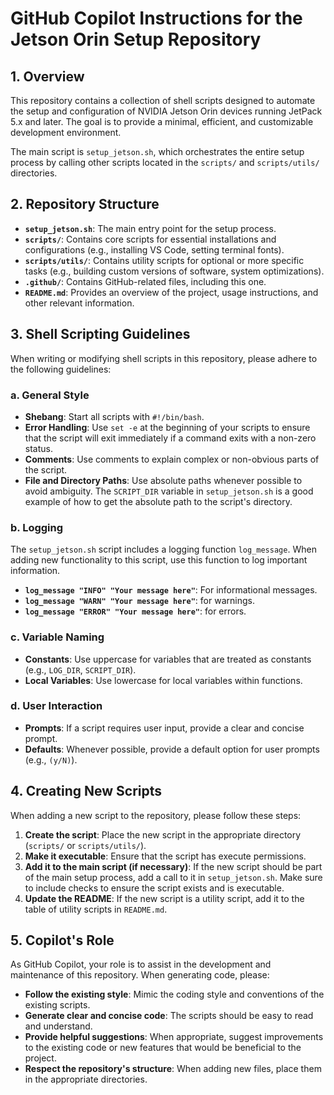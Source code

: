 
# GitHub Copilot Instructions for the Jetson Orin Setup Repository

## 1. Overview

This repository contains a collection of shell scripts designed to automate the setup and configuration of NVIDIA Jetson Orin devices running JetPack 5.x and later. The goal is to provide a minimal, efficient, and customizable development environment.

The main script is `setup_jetson.sh`, which orchestrates the entire setup process by calling other scripts located in the `scripts/` and `scripts/utils/` directories.

## 2. Repository Structure

- **`setup_jetson.sh`**: The main entry point for the setup process.
- **`scripts/`**: Contains core scripts for essential installations and configurations (e.g., installing VS Code, setting terminal fonts).
- **`scripts/utils/`**: Contains utility scripts for optional or more specific tasks (e.g., building custom versions of software, system optimizations).
- **`.github/`**: Contains GitHub-related files, including this one.
- **`README.md`**: Provides an overview of the project, usage instructions, and other relevant information.

## 3. Shell Scripting Guidelines

When writing or modifying shell scripts in this repository, please adhere to the following guidelines:

### a. General Style

- **Shebang**: Start all scripts with `#!/bin/bash`.
- **Error Handling**: Use `set -e` at the beginning of your scripts to ensure that the script will exit immediately if a command exits with a non-zero status.
- **Comments**: Use comments to explain complex or non-obvious parts of the script.
- **File and Directory Paths**: Use absolute paths whenever possible to avoid ambiguity. The `SCRIPT_DIR` variable in `setup_jetson.sh` is a good example of how to get the absolute path to the script's directory.

### b. Logging

The `setup_jetson.sh` script includes a logging function `log_message`. When adding new functionality to this script, use this function to log important information.

- **`log_message "INFO" "Your message here"`**: For informational messages.
- **`log_message "WARN" "Your message here"`**: for warnings.
- **`log_message "ERROR" "Your message here"`**: for errors.

### c. Variable Naming

- **Constants**: Use uppercase for variables that are treated as constants (e.g., `LOG_DIR`, `SCRIPT_DIR`).
- **Local Variables**: Use lowercase for local variables within functions.

### d. User Interaction

- **Prompts**: If a script requires user input, provide a clear and concise prompt.
- **Defaults**: Whenever possible, provide a default option for user prompts (e.g., `(y/N)`).

## 4. Creating New Scripts

When adding a new script to the repository, please follow these steps:

1.  **Create the script**: Place the new script in the appropriate directory (`scripts/` or `scripts/utils/`).
2.  **Make it executable**: Ensure that the script has execute permissions.
3.  **Add it to the main script (if necessary)**: If the new script should be part of the main setup process, add a call to it in `setup_jetson.sh`. Make sure to include checks to ensure the script exists and is executable.
4.  **Update the README**: If the new script is a utility script, add it to the table of utility scripts in `README.md`.

## 5. Copilot's Role

As GitHub Copilot, your role is to assist in the development and maintenance of this repository. When generating code, please:

- **Follow the existing style**: Mimic the coding style and conventions of the existing scripts.
- **Generate clear and concise code**: The scripts should be easy to read and understand.
- **Provide helpful suggestions**: When appropriate, suggest improvements to the existing code or new features that would be beneficial to the project.
- **Respect the repository's structure**: When adding new files, place them in the appropriate directories.
